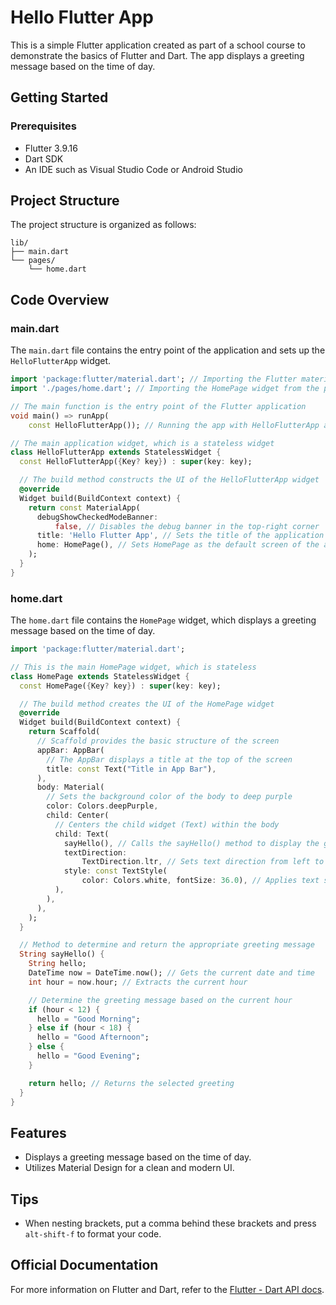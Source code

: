 # Hello Flutter App

This is a simple Flutter application created as part of a school course to demonstrate the basics of Flutter and Dart. The app displays a greeting message based on the time of day.

## Getting Started

### Prerequisites

- Flutter 3.9.16
- Dart SDK
- An IDE such as Visual Studio Code or Android Studio

## Project Structure

The project structure is organized as follows:

```text
lib/
├── main.dart
└── pages/
    └── home.dart
```

## Code Overview

### main.dart

The `main.dart` file contains the entry point of the application and sets up the `HelloFlutterApp` widget.

```dart
import 'package:flutter/material.dart'; // Importing the Flutter material package for UI components
import './pages/home.dart'; // Importing the HomePage widget from the pages directory

// The main function is the entry point of the Flutter application
void main() => runApp(
    const HelloFlutterApp()); // Running the app with HelloFlutterApp as the root widget

// The main application widget, which is a stateless widget
class HelloFlutterApp extends StatelessWidget {
  const HelloFlutterApp({Key? key}) : super(key: key);

  // The build method constructs the UI of the HelloFlutterApp widget
  @override
  Widget build(BuildContext context) {
    return const MaterialApp(
      debugShowCheckedModeBanner:
          false, // Disables the debug banner in the top-right corner
      title: 'Hello Flutter App', // Sets the title of the application
      home: HomePage(), // Sets HomePage as the default screen of the app
    );
  }
}
```

### home.dart

The `home.dart` file contains the `HomePage` widget, which displays a greeting message based on the time of day.

```dart
import 'package:flutter/material.dart';

// This is the main HomePage widget, which is stateless
class HomePage extends StatelessWidget {
  const HomePage({Key? key}) : super(key: key);

  // The build method creates the UI of the HomePage widget
  @override
  Widget build(BuildContext context) {
    return Scaffold(
      // Scaffold provides the basic structure of the screen
      appBar: AppBar(
        // The AppBar displays a title at the top of the screen
        title: const Text("Title in App Bar"),
      ),
      body: Material(
        // Sets the background color of the body to deep purple
        color: Colors.deepPurple,
        child: Center(
          // Centers the child widget (Text) within the body
          child: Text(
            sayHello(), // Calls the sayHello() method to display the greeting
            textDirection:
                TextDirection.ltr, // Sets text direction from left to right
            style: const TextStyle(
                color: Colors.white, fontSize: 36.0), // Applies text styling
          ),
        ),
      ),
    );
  }

  // Method to determine and return the appropriate greeting message
  String sayHello() {
    String hello;
    DateTime now = DateTime.now(); // Gets the current date and time
    int hour = now.hour; // Extracts the current hour

    // Determine the greeting message based on the current hour
    if (hour < 12) {
      hello = "Good Morning";
    } else if (hour < 18) {
      hello = "Good Afternoon";
    } else {
      hello = "Good Evening";
    }

    return hello; // Returns the selected greeting
  }
}
```

## Features

- Displays a greeting message based on the time of day.
- Utilizes Material Design for a clean and modern UI.

## Tips
- When nesting brackets, put a comma behind these brackets and press `alt-shift-f` to format your code.

## Official Documentation
For more information on Flutter and Dart, refer to the [Flutter - Dart API docs](https://api.flutter.dev/index.html).